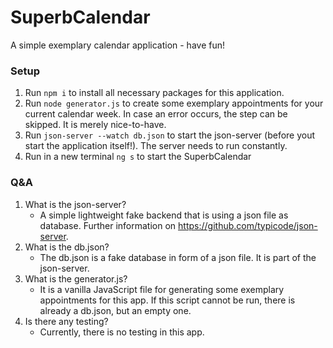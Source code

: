 # SuperbCalendar

A simple exemplary calendar application - have fun!

### Setup

1. Run `npm i` to install all necessary packages for this application.
2. Run `node generator.js` to create some exemplary appointments for your current calendar week. In case an error occurs, the step can be skipped. It is merely nice-to-have.
3. Run `json-server --watch db.json` to start the json-server (before yout start the application itself!). The server needs to run constantly.
4. Run in a new terminal `ng s` to start the SuperbCalendar

### Q&A

1. What is the json-server?
   - A simple lightweight fake backend that is using a json file as database. Further information on https://github.com/typicode/json-server.
2. What is the db.json?
   - The db.json is a fake database in form of a json file. It is part of the json-server.
3. What is the generator.js?
   - It is a vanilla JavaScript file for generating some exemplary appointments for this app. If this script cannot be run, there is already a db.json, but an empty one.
4. Is there any testing?
   - Currently, there is no testing in this app.
